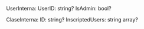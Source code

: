 UserInterna:
    UserID: string?
    IsAdmin: bool?

ClaseInterna:
    ID: string?
    InscriptedUsers: string array?

